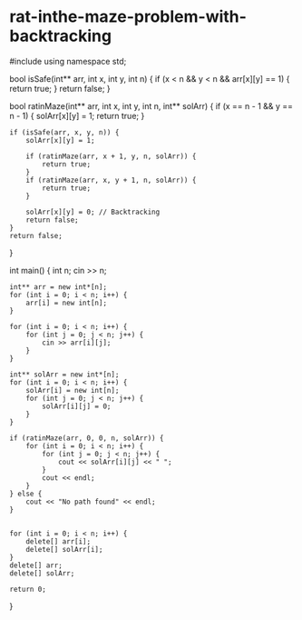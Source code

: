 # rat-inthe-maze-problem-with-backtracking
#include <iostream>
using namespace std;

bool isSafe(int** arr, int x, int y, int n) { 
    if (x < n && y < n && arr[x][y] == 1) {
        return true;
    }
    return false; 
}

bool ratinMaze(int** arr, int x, int y, int n, int** solArr) {
    if (x == n - 1 && y == n - 1) { 
        solArr[x][y] = 1;
        return true;
    }
    
    if (isSafe(arr, x, y, n)) {
        solArr[x][y] = 1;
        
        if (ratinMaze(arr, x + 1, y, n, solArr)) {
            return true;
        }
        if (ratinMaze(arr, x, y + 1, n, solArr)) {
            return true;
        }
        
        solArr[x][y] = 0; // Backtracking
        return false;
    }
    return false;
} 

int main() { 
    int n; 
    cin >> n;
    
    int** arr = new int*[n];
    for (int i = 0; i < n; i++) { 
        arr[i] = new int[n];
    }

    for (int i = 0; i < n; i++) { 
        for (int j = 0; j < n; j++) { 
            cin >> arr[i][j];
        }
    }
    
    int** solArr = new int*[n];
    for (int i = 0; i < n; i++) {
        solArr[i] = new int[n];
        for (int j = 0; j < n; j++) {
            solArr[i][j] = 0;
        }
    }
    
    if (ratinMaze(arr, 0, 0, n, solArr)) {
        for (int i = 0; i < n; i++) {
            for (int j = 0; j < n; j++) {
                cout << solArr[i][j] << " ";
            }
            cout << endl; 
        }
    } else {
        cout << "No path found" << endl;
    }
    

    for (int i = 0; i < n; i++) {
        delete[] arr[i];
        delete[] solArr[i];
    }
    delete[] arr;
    delete[] solArr;
    
    return 0;
}
